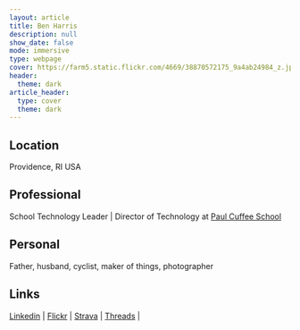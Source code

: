```yaml
---
layout: article
title: Ben Harris
description: null
show_date: false
mode: immersive
type: webpage
cover: https://farm5.static.flickr.com/4669/38870572175_9a4ab24984_z.jpg
header:
  theme: dark
article_header:
  type: cover
  theme: dark
---
```

## Location
Providence, RI USA 

## Professional
School Technology Leader | Director of Technology at [Paul Cuffee School](https://www.paulcuffee.org)

## Personal
Father, husband, cyclist, maker of things, photographer

## Links
[Linkedin](https://www.linkedin.com/in/benjaminharris/) | 
[Flickr](https://www.flickr.com/photos/benshead/) | 
[Strava](https://www.strava.com/athletes/2542158) | 
[Threads](https://www.threads.net/@benshead) | 

